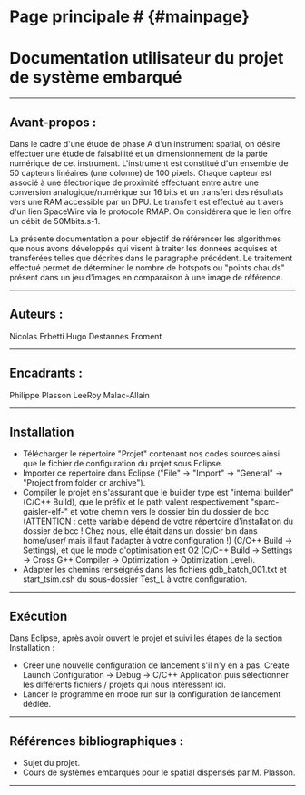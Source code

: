 # Page principale # {#mainpage}


Documentation utilisateur du projet de système embarqué
============

***

## Avant-propos :

Dans le cadre d'une étude de phase A d'un instrument spatial, on désire effectuer une étude de
faisabilité et un dimensionnement de la partie numérique de cet instrument. L'instrument est
constitué d'un ensemble de 50 capteurs linéaires (une colonne) de 100 pixels. Chaque capteur
est associé à une électronique de proximité effectuant entre autre une conversion
analogique/numérique sur 16 bits et un transfert des résultats vers une RAM accessible par un
DPU. Le transfert est effectué au travers d'un lien SpaceWire via le protocole RMAP. On
considérera que le lien offre un débit de 50Mbits.s-1.

La présente documentation a pour objectif de référencer les algorithmes que nous avons développés qui visent à traiter les données acquises et transférées telles que décrites dans le paragraphe précédent. Le traitement effectué permet de déterminer le nombre de hotspots ou "points chauds" présent dans un jeu d'images en comparaison à une image de référence.


***

## Auteurs : 

Nicolas Erbetti
Hugo Destannes Froment

***

## Encadrants : 

Philippe Plasson
LeeRoy Malac-Allain

***

## Installation

* Télécharger le répertoire "Projet" contenant nos codes sources ainsi que le fichier de configuration du projet sous Eclipse.
* Importer ce répertoire dans Eclipse ("File" -> "Import" -> "General" -> "Project from folder or archive").
* Compiler le projet en s'assurant que le builder type est "internal builder" (C/C++ Build), que le préfix et le path valent respectivement "sparc-gaisler-elf-" et votre chemin vers le dossier bin du dossier de bcc (ATTENTION : cette variable dépend de votre répertoire d'installation du dossier de bcc ! Chez nous, elle était dans un dossier bin dans home/user/ mais il faut l'adapter à votre configuration !) (C/C++ Build -> Settings), et que le mode d'optimisation est O2 (C/C++ Build -> Settings -> Cross G++ Compiler -> Optimization -> Optimization Level).
* Adapter les chemins renseignés dans les fichiers gdb_batch_001.txt et start_tsim.csh du sous-dossier Test_L à votre configuration.


***

## Exécution

Dans Eclipse, après avoir ouvert le projet et suivi les étapes de la section Installation :
* Créer une nouvelle configuration de lancement s'il n'y en a pas. Create Launch Configuration -> Debug -> C/C++ Application puis sélectionner les différents fichiers / projets qui nous intéressent ici. 
* Lancer le programme en mode run sur la configuration de lancement dédiée.

***

## Références bibliographiques : 

* Sujet du projet.
* Cours de systèmes embarqués pour le spatial dispensés par M. Plasson.

***
